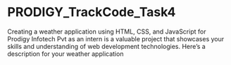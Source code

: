 # PRODIGY_TrackCode_Task4
Creating a weather application using HTML, CSS, and JavaScript for Prodigy Infotech Pvt as an intern is a valuable project that showcases your skills and understanding of web development technologies. Here’s a description for your weather application
